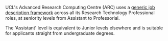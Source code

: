 UCL's Advanced Research Computing Centre (ARC) uses a [generic job description framework](/rse/ucl-arc/) across all its Research Technology Professional roles, at seniority levels from Assistant to Professorial.

The 'Assistant' level is equivalent to Junior levels elsewhere and is suitable for applicants straight from undergraduate degrees.
